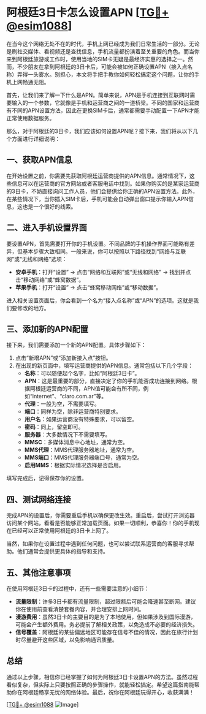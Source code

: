 # 阿根廷3日卡怎么设置APN [[TG💪+ @esim1088](https://t.me/s/esim1088)]

在当今这个网络无处不在的时代，手机上网已经成为我们日常生活的一部分。无论是刷社交媒体、看视频还是查找信息，手机流量都扮演着至关重要的角色。而当你来到阿根廷旅游或工作时，使用当地的SIM卡无疑是最经济实惠的选择之一。然而，不少朋友在拿到阿根廷的3日卡后，可能会被如何正确设置APN（接入点名称）弄得一头雾水。别担心，本文将手把手教你如何轻松搞定这个问题，让你的手机上网畅通无阻。

首先，让我们来了解一下什么是APN。简单来说，APN是手机连接到互联网时需要输入的一个参数，它就像是手机和运营商之间的一道桥梁。不同的国家和运营商有不同的APN设置方法，因此在更换SIM卡后，通常都需要手动配置一下APN才能正常使用数据服务。

那么，对于阿根廷的3日卡，我们应该如何设置APN呢？接下来，我们将从以下几个方面进行详细说明：

## 一、获取APN信息

在开始设置之前，你需要先获取阿根廷运营商提供的APN信息。通常情况下，这些信息可以在运营商的官方网站或者客服电话中找到。如果你购买的是某家运营商的3日卡，不妨直接询问工作人员，他们会提供给你正确的APN设置方法。此外，在某些情况下，当你插入SIM卡后，手机可能会自动弹出窗口提示你输入APN信息，这也是一个很好的线索。

## 二、进入手机设置界面

要设置APN，首先需要打开你的手机设置。不同品牌的手机操作界面可能略有差异，但基本步骤大致相同。一般来说，你可以按照以下路径找到“网络与互联网”或“无线和网络”选项：

- **安卓手机**：打开“设置” → 点击“网络和互联网”或“无线和网络” → 找到并点击“移动网络”或“蜂窝数据”。
- **苹果手机**：打开“设置” → 点击“蜂窝移动网络”或“移动数据”。

进入相关设置页面后，你会看到一个名为“接入点名称”或“APN”的选项。这就是我们要修改的地方。

## 三、添加新的APN配置

接下来，我们需要添加一个新的APN配置。具体步骤如下：

1. 点击“新增APN”或“添加新接入点”按钮。
2. 在出现的新页面中，填写运营商提供的APN信息。通常包括以下几个字段：
   - **名称**：可以随便起个名字，比如“阿根廷3日卡”。
   - **APN**：这是最重要的部分，直接决定了你的手机能否成功连接到网络。根据阿根廷运营商的不同，APN值可能会有所不同，例如“internet”、“claro.com.ar”等。
   - **代理**：一般为空，不需要填写。
   - **端口**：同样为空，除非运营商特别要求。
   - **用户名**：如果运营商没有特殊要求，可以留空。
   - **密码**：同上，留空即可。
   - **服务器**：大多数情况下不需要填写。
   - **MMSC**：多媒体消息中心地址，通常为空。
   - **MMS代理**：MMS代理服务器地址，通常为空。
   - **MMS端口**：MMS代理服务器端口号，通常为空。
   - **启用MMS**：根据实际情况选择是否启用。

填写完成后，记得保存你的设置。

## 四、测试网络连接

完成APN的设置后，你需要重启手机以确保更改生效。重启后，尝试打开浏览器访问某个网站，看看是否能够正常加载页面。如果一切顺利，恭喜你！你的手机现在已经可以正常使用阿根廷的3日卡上网了。

当然，如果你在设置过程中遇到任何问题，也可以尝试联系运营商的客服寻求帮助。他们通常会提供更具体的指导和支持。

## 五、其他注意事项

在使用阿根廷3日卡的过程中，还有一些需要注意的小细节：

- **流量限制**：许多3日卡都有流量限制，超过限额后可能会降速甚至断网。建议你在使用前查看清楚套餐内容，并合理安排上网时间。
- **漫游费用**：虽然3日卡的主要目的是为了本地使用，但如果涉及到国际漫游，可能会产生额外费用。务必提前了解相关政策，以免造成不必要的经济损失。
- **信号覆盖**：阿根廷的某些偏远地区可能存在信号不佳的情况，因此在旅行计划时尽量避开这些区域，以免影响通讯质量。

## 总结

通过以上步骤，相信你已经掌握了如何为阿根廷3日卡设置APN的方法。虽然过程看似复杂，但实际上只要按照正确的步骤操作，就能轻松搞定。希望这篇指南能帮助你在阿根廷畅享无忧的网络体验。最后，祝你在阿根廷玩得开心，收获满满！

[[TG💪+ @esim1088](https://t.me/s/esim1088) ![Image](https://i.postimg.cc/4NQfJmqS/Snipaste-2025-05-13-00-14-12.png)]